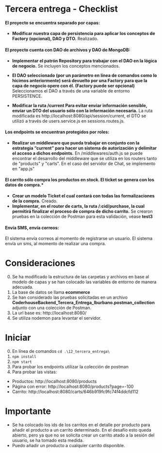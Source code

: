 # Tercera entrega - Checklist
#### El proyecto se encuentra separado por capas:
* **Modificar nuestra capa de persistencia para aplicar los conceptos de Factory (opcional), DAO y DTO.**
Realizado.

#### El proyecto cuenta con DAO de archivos y DAO de MongoDB:
* **Implementar el patrón Repository para trabajar con el DAO en la lógica de negocio.** 
Se incluyen los conceptos mencionados.

* **El DAO seleccionado (por un parámetro en línea de comandos como lo hicimos anteriormente) será devuelto por una Factory para que la capa de negocio opere con él. (Factory puede ser opcional)**
Seleccionamos el DAO a través de una variable de entorno PERSISTENCE.

* **Modificar la ruta  /current Para evitar enviar información sensible, enviar un DTO del usuario sólo con la información necesaria.**
La ruta modificada es http://localhost:8080/api/session/current, el DTO se utilizó a través de users.service.js en sessions.routes.js.

#### Los endpoints se encuentran protegidos por roles:
* **Realizar un middleware que pueda trabajar en conjunto con la estrategia “current” para hacer un sistema de autorización y delimitar el acceso a dichos endpoints.**
En /middlewares/auth.js se puede encontrar el desarrollo del middleware que se utiliza en los routers tanto de "products" y "carts". En el caso del servidor de Chat, se implemento en "app.js"

#### El carrito sólo compra los productos en stock. El ticket se genera con los datos de compra.*
* **Crear un modelo Ticket el cual contará con todas las formalizaciones de la compra.**
Creado.
* **Implementar, en el router de carts, la ruta /:cid/purchase, la cual permitirá finalizar el proceso de compra de dicho carrito.**
Se crearon pruebas en la colección de Postman para esta validación, véase **test3**

#### Envía SMS, envía correos:
El sistema envía correos al momento de registrarse un usuario. El sistema envía un sms, al momento de realizar una compra.

# Consideraciones
0. Se ha modificado la estructura de las carpetas y archivos en base al modelo de capas y se han colocado las variables de entorno de manera adecuada.
1. La base de datos se llama **ecommerce**
2. Se han considerado las pruebas solicitadas en un archivo **CoderhouseBackend_Tercera_Entrega_lburbano.postman_collection** adjunto con una colección de Postman.
3. La url base es: http://localhost:8080/
4. Se utiliza nodemon para levantar el servidor.

# Iniciar
0. En línea de comandos `cd .\12_tercera_entrega\`
1. `npm install`
2. `npm start`
3. Para probar los endpoints utilizar la colección de postman
4. Para probar las vistas:
* Productos: http://localhost:8080/products 
* Página con error: http://localhost:8080/products?page=-100
* Carrito: http://localhost:8080/carts/646b919fc9fc74f4ddcfd112

# Importante
- Se ha colocado los ids de los carritos en el detalle por producto para añadir el producto a un carrito determinado. En el desafío esto queda abierto, pero ya que no se solicita crear un carrito atado a la sesión del usuario, se ha tomado esta medida.
- Puedo añadir un producto a cualquier carrito disponible.
